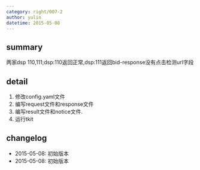 ```yaml
---
category: right/007-2
author: yulin
datetime: 2015-05-08
---
```


## summary

两家dsp 110,111;dsp:110返回正常,dsp:111返回bid-response没有点击检测url字段

## detail

1. 修改config.yaml文件
2. 编写request文件和response文件
3. 编写result文件和notice文件.
4. 运行tkit

## changelog

- 2015-05-08: 初始版本
- 2015-05-08: 初始版本